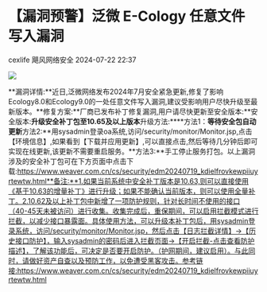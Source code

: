 #  【漏洞预警】泛微 E-Cology 任意文件写入漏洞   
cexlife  飓风网络安全   2024-07-22 22:37  
  
![](https://mmbiz.qpic.cn/mmbiz_png/ibhQpAia4xu01TZWypqXHWlXwwRuzCgStJDZflKhvU1IME8rA5yQmwXrCTL4HXxn6s7vx8nPcvstajRzcoCaiatZA/640?wx_fmt=png&from=appmsg "")  
  
**漏洞详情:**近日,泛微网络发布2024年7月安全紧急更新,修复了影响Ecology8.0和Ecology9.0的一处任意文件写入漏洞,建议受影响用户尽快升级至最新版本。**修复方案:**厂商已发布补丁修复漏洞,用户请尽快更新至安全版本:**安全版本:**升级安全补丁包至10.65及以上版本**升级方法:****方法1：**等待安全包自动更新**方法2:**用sysadmin登录oa系统,访问/security/monitor/Monitor.jsp,点击【环境信息】,如果看到【下载并应用更新】,可以直接点击,然后等待几分钟后即可实现在线更新,该更新不需要重启服务。**方法3:**手工停止服务打包。以上漏洞涉及的安全补丁包可在下方页面中点击下载:https://www.weaver.com.cn/cs/security/edm20240719_kdielfrovkewpiiuyrtewtw.html**备注:**1.如果当前系统中安全补丁版本是10.63,则可以直接使用《基于10.63的增量补丁》进行升级；如果不能确认当前版本，则可以使用全量补丁。2.10.62及以上补丁包中新增了一项防护规则，针对长时间不使用的接口（40-45天未被访问）进行收集。收集完成后，重保期间，可以启用拦截模式进行拦截，以减少接口暴露面。具体使用方法，可以升级本补丁包后，用sysadmin登录系统，访问/security/monitor/Monitor.jsp，然后点击【日志拦截详情】->【历史接口防护】，输入sysadmin的密码后进入拦截页面->【开启拦截-点击查看防护描述】，了解该功能后，可决定是否要开启防护。（护网期间，建议启用）。与此同时，请做好资产自查以及预防工作，以免遭受黑客攻击。参考链接:https://www.weaver.com.cn/cs/security/edm20240719_kdielfrovkewpiiuyrtewtw.html  
  

